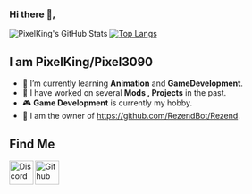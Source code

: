 ### Hi there 👋, 

![PixelKing's GitHub Stats](https://github-readme-stats.vercel.app/api/?username=pixeldev990&show_icons=true&title_color=fff&icon_color=79ff97&text_color=9f9f9f&bg_color=151515)
[![Top Langs](https://github-readme-stats.vercel.app/api/top-langs/?username=PixelDev990)](https://github.com/anuraghazra/github-readme-stats)
## **I am PixelKing/Pixel3090**
- 🌱 I’m currently learning **Animation** and **GameDevelopment**.
- 🔧 I have worked on several **Mods , Projects** in the past.
- 🎮 **Game Development** is currently my hobby.
- 🤖 I am the owner of https://github.com/RezendBot/Rezend.
<!--
**PixelDev990/PixelDev990** is a ✨ _special_ ✨ repository because its `README.md` (this file) appears on your GitHub profile.

Here are some ideas to get you started:

- 🔭 I’m currently working on ...
- 🌱 I’m currently learning ...
- 👯 I’m looking to collaborate on ...
- 🤔 I’m looking for help with ...
- 💬 Ask me about ...
- 📫 How to reach me: ...
- 😄 Pronouns: ...
- ⚡ Fun fact: ...
-->
## Find Me

<div style="display-flex">
<a href="https://discord.com/users/888311089962561556"> <img align="left" width="43px" src="https://user-images.githubusercontent.com/82509942/138594039-ba5ffdd8-1c3c-49c2-a799-a32263f8429b.png" title="Discord"/></a>
<a href="https://github.com/PixelDev990"> <img align="left" width="43px" src="https://user-images.githubusercontent.com/82509942/138595449-cd722c73-b02b-4390-810d-cd1b3fa5905f.png" title="Github"/> </a><br>
</div>&nbsp;

&nbsp;
